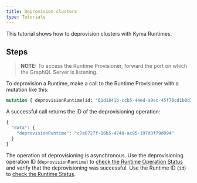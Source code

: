 ```yaml
---
title: Deprovision clusters
type: Tutorials
---
```


This tutorial shows how to deprovision clusters with Kyma Runtimes.

## Steps

> **NOTE:** To access the Runtime Provisioner, forward the port on which the GraphQL Server is listening.

  To deprovision a Runtime, make a call to the Runtime Provisioner with a mutation like this:  
  
  ```graphql
  mutation { deprovisionRuntime(id: "61d1841b-ccb5-44ed-a9ec-45f70cd1b0d3") }
  ```

  A successful call returns the ID of the deprovisioning operation:

  ```graphql
  {
    "data": {
      "deprovisionRuntime": "c7e6727f-16b5-4748-ac95-197d8f79d094"
    }
  }
  ```

  The operation of deprovisioning is asynchronous. Use the deprovisioning operation ID (`deprovisionRuntime`) to [check the Runtime Operation Status](#tutorials-check-runtime-operation-status) and verify that the deprovisioning was successful. Use the Runtime ID (`id`) to [check the Runtime Status](#tutorials-check-runtime-status). 
  
  